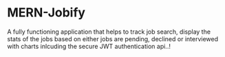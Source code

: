 # MERN-Jobify
A fully functioning application that helps to track job search, display the stats of the jobs based on either jobs are pending, declined or interviewed with charts inlcuding the secure JWT authentication api..!
